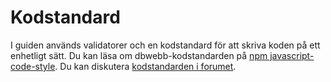 ---
...
Kodstandard
=======================

I guiden används validatorer och en kodstandard för att skriva koden på ett enhetligt sätt. Du kan läsa om dbwebb-kodstandarden på [npm javascript-code-style](https://www.npmjs.com/package/javascript-style-guide). Du kan diskutera [kodstandarden i forumet](t/6327).
